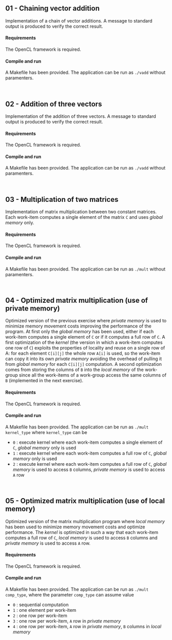 ## 01 - Chaining vector addition
Implementation of a chain of vector additions. A message to standard output is produced to verify the correct result.

#### Requirements
The OpenCL framework is required.

#### Compile and run
A Makefile has been provided. The application can be run as ```./vadd``` without paramenters.

<br>

## 02 - Addition of three vectors
Implementation of the addition of three vectors. A message to standard output is produced to verify the correct result.

#### Requirements
The OpenCL framework is required.

#### Compile and run
A Makefile has been provided. The application can be run as ```./vadd``` without paramenters.

<br>

## 03 - Multiplication of two matrices
Implementation of matrix multiplication between two constant matrices. Each work-item computes a single element of the matrix ```C``` and uses *global memory* only.

#### Requirements
The OpenCL framework is required.

#### Compile and run
A Makefile has been provided. The application can be run as ```./mult``` without paramenters.

<br>

## 04 - Optimized matrix multiplication (use of private memory)
Optimized version of the previous exercise where *private memory* is used to minimize memory movement costs improving the performance of the program. At first only the *global memory* has been used, either if each work-item computes a single element of ```C``` or if it computes a full row of ```C```. A first optimization of the *kernel* (the version in which a work-item computes one row of ```C```) exploits the properties of locality and reuse on a single row of A: for each element ```C[i][j]``` the whole row ```A[i]``` is used, so the work-item can copy it into its own *private memory* avoiding the overhead of pulling it from *global memory* for each ```C[i][j]``` computation. A second optimization comes from storing the columns of ```B``` into the *local memory* of the work-group since all the work-items of a work-group access the same columns of ```B``` (implemented in the next exercise).

#### Requirements
The OpenCL framework is required.

#### Compile and run
A Makefile has been provided. The application can be run as ```./mult kernel_type``` where ```kernel_type``` can be 
* ```0``` : execute kernel where each work-item computes a single element of ```C```, *global memory* only is used
* ```1``` : execute kernel where each work-item computes a full row of ```C```, *global memory* only is used
* ```2``` : execute kernel where each work-item computes a full row of ```C```, *global memory* is used to access ```B``` columns, *private memory* is used to access ```A``` row

<br>

## 05 - Optimized matrix multiplication (use of local memory)
Optimized version of the matrix multiplication program where *local memory* has been used to minimize memory movement costs and optimize performance. The *kernel* is optimized in such a way that each work-item computes a full row of ```C```, *local memory* is used to access ```B``` columns and *private memory* is used to access ```A``` row.

#### Requirements
The OpenCL framework is required.

#### Compile and run
A Makefile has been provided. The application can be run as ```./mult comp_type```, where the parameter ```comp_type``` can assume value
* ```0``` : sequential computation
* ```1``` : one element per work-item
* ```2``` : one row per work-item
* ```3``` : one row per work-item, ```A``` row in *private memory*
* ```4``` : one row per work-item, ```A``` row in *private memory*, ```B``` columns in *local memory*

<br>

<!--
## 06 -
Implementation of

#### Requirements
The OpenCL framework is required.

#### Compile and run
A Makefile has been provided. The application can be run as ```./vadd``` without paramenters.

<br>

## 07 -
Implementation of

#### Requirements
The OpenCL framework is required.

#### Compile and run
A Makefile has been provided. The application can be run as ```./vadd``` without paramenters.

-->

